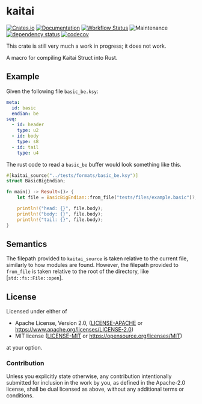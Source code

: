 # kaitai

[![Crates.io](https://img.shields.io/crates/v/kaitai.svg)](https://crates.io/crates/kaitai)
[![Documentation](https://docs.rs/kaitai/badge.svg)](https://docs.rs/kaitai/)
[![Workflow Status](https://github.com/TypicalFork/kaitai-rs/workflows/CI/badge.svg)](https://github.com/TypicalFork/kaitai-rs/actions?query=workflow%3A%22CI%22)
![Maintenance](https://img.shields.io/badge/maintenance-experimental-blue.svg)
[![dependency status](https://deps.rs/crate/kaitai/0.1.0/status.svg)](https://deps.rs/crate/kaitai/0.1.0)
[![codecov](https://codecov.io/gh/TypicalFork/kaitai-rs/branch/main/graph/badge.svg?token=HDMRR070HW)](https://codecov.io/gh/TypicalFork/kaitai-rs)

This crate is still very much a work in progress; it does not work.

A macro for compiling Kaitai Struct into Rust.

## Example
Given the following file `basic_be.ksy`:
```yaml
meta:
  id: basic
  endian: be
seq:
  - id: header
    type: u2
  - id: body
    type: s8
  - id: tail
    type: u4
```
The rust code to read a `basic_be` buffer would look something like this.
```rust
#[kaitai_source("../tests/formats/basic_be.ksy")]
struct BasicBigEndian;

fn main() -> Result<()> {
    let file = BasicBigEndian::from_file("tests/files/example.basic")?;

    println!("head: {}", file.body);
    println!("body: {}", file.body);
    println!("tail: {}", file.body);
}
```
## Semantics
The filepath provided to `kaitai_source` is taken relative to the current file, similarly to how
modules are found. However, the filepath provided to `from_file` is taken relative to the root
of the directory, like [`std::fs::File::open`].

## License

Licensed under either of

* Apache License, Version 2.0, ([LICENSE-APACHE](LICENSE-APACHE) or https://www.apache.org/licenses/LICENSE-2.0)
* MIT license ([LICENSE-MIT](LICENSE-MIT) or https://opensource.org/licenses/MIT)

at your option.

### Contribution

Unless you explicitly state otherwise, any contribution intentionally
submitted for inclusion in the work by you, as defined in the Apache-2.0
license, shall be dual licensed as above, without any additional terms or
conditions.
